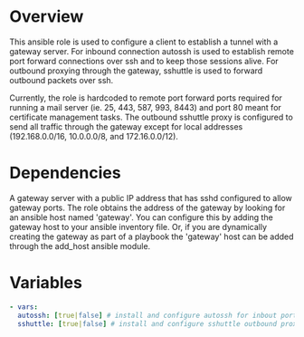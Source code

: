 # Overview

This ansible role is used to configure a client to establish a tunnel with
a gateway server.  For inbound connection autossh is used to establish remote
port forward connections over ssh and to keep those sessions alive.  For outbound
proxying through the gateway, sshuttle is used to forward outbound packets over
ssh.

Currently, the role is hardcoded to remote port forward ports required for running
a mail server (ie. 25, 443, 587, 993, 8443) and port 80 meant for certificate management
tasks.  The outbound sshuttle proxy is configured to send all traffic through
the gateway except for local addresses (192.168.0.0/16, 10.0.0.0/8, and 172.16.0.0/12).

# Dependencies
A gateway server with a public IP address that has sshd configured to allow
gateway ports.  The role obtains the address of the gateway by looking for
an ansible host named 'gateway'.  You can configure this by adding the gateway
host to your ansible inventory file.  Or, if you are dynamically creating the
gateway as part of a playbook the 'gateway' host can be added through the
add_host ansible module.



# Variables
```yaml
- vars:
  autossh: [true|false] # install and configure autossh for inbout port forwarding
  sshuttle: [true|false] # install and configure sshuttle outbound proxy
```
